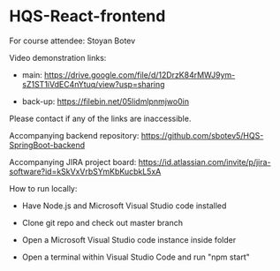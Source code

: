 # HQS-React-frontend

For course attendee: Stoyan Botev

Video demonstration links:

- main: https://drive.google.com/file/d/12DrzK84rMWJ9ym-sZ1ST1iVdEC4nYtuq/view?usp=sharing

- back-up: https://filebin.net/05lidmlpnmjwo0in

Please contact if any of the links are inaccessible.

Accompanying backend repository: https://github.com/sbotev5/HQS-SpringBoot-backend

Accompanying JIRA project board: https://id.atlassian.com/invite/p/jira-software?id=kSkVxVrbSYmKbKucbkL5xA

How to run locally:

- Have Node.js and Microsoft Visual Studio code installed

- Clone git repo and check out master branch

- Open a Microsoft Visual Studio code instance inside folder

- Open a terminal within Visual Studio Code and run "npm start"
